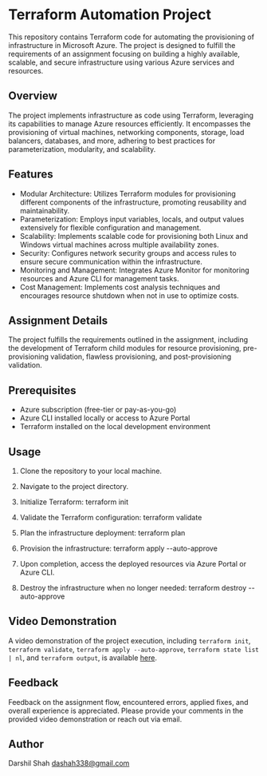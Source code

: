 # Terraform Automation Project

This repository contains Terraform code for automating the provisioning of infrastructure in Microsoft Azure. The project is designed to fulfill the requirements of an assignment focusing on building a highly available, scalable, and secure infrastructure using various Azure services and resources.

## Overview

The project implements infrastructure as code using Terraform, leveraging its capabilities to manage Azure resources efficiently. It encompasses the provisioning of virtual machines, networking components, storage, load balancers, databases, and more, adhering to best practices for parameterization, modularity, and scalability.

## Features

- Modular Architecture: Utilizes Terraform modules for provisioning different components of the infrastructure, promoting reusability and maintainability.
- Parameterization: Employs input variables, locals, and output values extensively for flexible configuration and management.
- Scalability: Implements scalable code for provisioning both Linux and Windows virtual machines across multiple availability zones.
- Security: Configures network security groups and access rules to ensure secure communication within the infrastructure.
- Monitoring and Management: Integrates Azure Monitor for monitoring resources and Azure CLI for management tasks.
- Cost Management: Implements cost analysis techniques and encourages resource shutdown when not in use to optimize costs.

## Assignment Details

The project fulfills the requirements outlined in the assignment, including the development of Terraform child modules for resource provisioning, pre-provisioning validation, flawless provisioning, and post-provisioning validation.

## Prerequisites

- Azure subscription (free-tier or pay-as-you-go)
- Azure CLI installed locally or access to Azure Portal
- Terraform installed on the local development environment

## Usage

1. Clone the repository to your local machine.
2. Navigate to the project directory.
3. Initialize Terraform:
   terraform init
   
4. Validate the Terraform configuration:
   terraform validate
5. Plan the infrastructure deployment:
   terraform plan
6. Provision the infrastructure:
   terraform apply --auto-approve
  
7. Upon completion, access the deployed resources via Azure Portal or Azure CLI.
8. Destroy the infrastructure when no longer needed:
   terraform destroy --auto-approve
  

## Video Demonstration

A video demonstration of the project execution, including `terraform init`, `terraform validate`, `terraform apply --auto-approve`, `terraform state list | nl`, and `terraform output`, is available [here](https://youtu.be/pCnL2vxnZyM).

## Feedback

Feedback on the assignment flow, encountered errors, applied fixes, and overall experience is appreciated. Please provide your comments in the provided video demonstration or reach out via email.

## Author

Darshil Shah
dashah338@gmail.com
